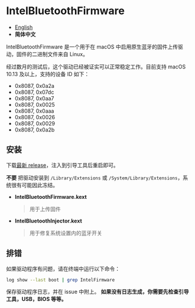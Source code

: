 # IntelBluetoothFirmware

- [English](/README.md)
- **简体中文**

IntelBluetoothFirmware 是一个用于在 macOS 中启用原生蓝牙的固件上传驱动，固件的二进制文件来自 Linux。

经过数月的测试后，这个驱动已经被证实可以正常稳定工作。目前支持 macOS 10.13 及以上，支持的设备 ID 如下：

- 0x8087, 0x0a2a
- 0x8087, 0x07dc
- 0x8087, 0x0aa7
- 0x8087, 0x0025
- 0x8087, 0x0aaa
- 0x8087, 0x0026
- 0x8087, 0x0029
- 0x8087, 0x0a2b

## 安装

下载[最新 release](https://github.com/zxystd/IntelBluetoothFirmware/releases/latest)，注入到引导工具后重启即可。

**不要** 把驱动安装到 `/Library/Extensions` 或 `/System/Library/Extensions`，系统很有可能因此冻结。

- **IntelBluetoothFirmware.kext**
  > 用于上传固件
- **IntelBluetoothInjector.kext**
  > 用于修复系统设置内的蓝牙开关

## 排错

如果驱动程序有问题，请在终端中运行以下命令：

```sh
log show --last boot | grep IntelFirmware
```

保存驱动程序日志，并在 issue 中附上。 **如果没有日志生成，你需要先检查引导工具，USB，BIOS 等等。**
